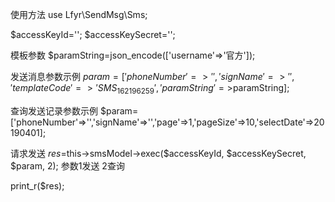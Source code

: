 使用方法
use Lfyr\SendMsg\Sms;

$accessKeyId='';
$accessKeySecret='';

模板参数
$paramString=json_encode(['username'=>'官方']); 

发送消息参数示例
$param=['phoneNumber'=>'','signName'=>'','templateCode'=>'SMS_162196259','paramString'=>$paramString];  

查询发送记录参数示例
$param=['phoneNumber'=>'','signName'=>'','page'=>1,'pageSize'=>10,'selectDate'=>20190401];

请求发送
$res=$this->smsModel->exec($accessKeyId, $accessKeySecret, $param, 2); 参数1发送 2查询

print_r($res);
